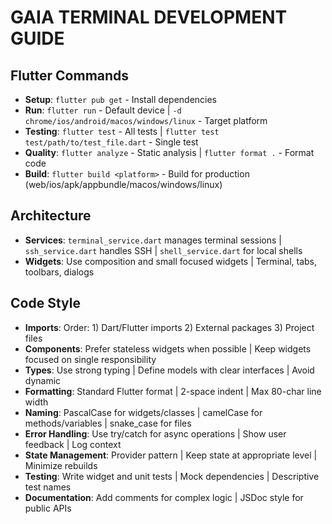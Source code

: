 # GAIA TERMINAL DEVELOPMENT GUIDE

## Flutter Commands
- **Setup**: `flutter pub get` - Install dependencies
- **Run**: `flutter run` - Default device | `-d chrome/ios/android/macos/windows/linux` - Target platform
- **Testing**: `flutter test` - All tests | `flutter test test/path/to/test_file.dart` - Single test
- **Quality**: `flutter analyze` - Static analysis | `flutter format .` - Format code
- **Build**: `flutter build <platform>` - Build for production (web/ios/apk/appbundle/macos/windows/linux)

## Architecture
- **Services**: `terminal_service.dart` manages terminal sessions | `ssh_service.dart` handles SSH | `shell_service.dart` for local shells
- **Widgets**: Use composition and small focused widgets | Terminal, tabs, toolbars, dialogs

## Code Style
- **Imports**: Order: 1) Dart/Flutter imports 2) External packages 3) Project files
- **Components**: Prefer stateless widgets when possible | Keep widgets focused on single responsibility
- **Types**: Use strong typing | Define models with clear interfaces | Avoid dynamic
- **Formatting**: Standard Flutter format | 2-space indent | Max 80-char line width
- **Naming**: PascalCase for widgets/classes | camelCase for methods/variables | snake_case for files
- **Error Handling**: Use try/catch for async operations | Show user feedback | Log context
- **State Management**: Provider pattern | Keep state at appropriate level | Minimize rebuilds
- **Testing**: Write widget and unit tests | Mock dependencies | Descriptive test names
- **Documentation**: Add comments for complex logic | JSDoc style for public APIs